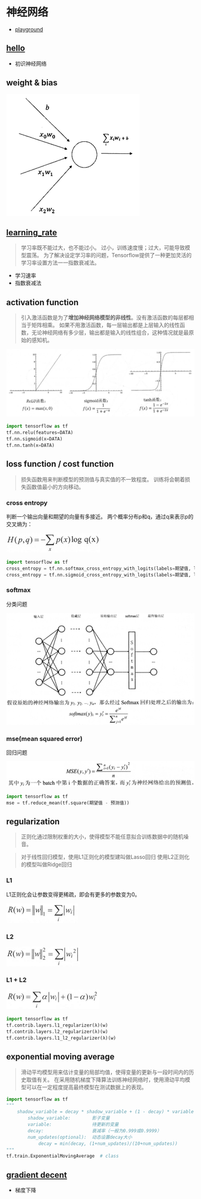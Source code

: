 # 神经网络

- [playground](http://playground.tensorflow.org/)

## [hello](hello.py)

- 初识神经网络

## weight & bias

![](images/bias.png)

## [learning_rate](learning_rate.py)

>学习率既不能过大，也不能过小。
>过小，训练速度慢；过大，可能导致模型震荡。
>为了解决设定学习率的问题，Tensorflow提供了一种更加灵活的学习率设置方法一一指数衰减法。

- 学习速率
- 指数衰减法

## activation function

>引入激活函数是为了**增加神经网络模型的非线性**。没有激活函数的每层都相当于矩阵相乘。
>如果不用激活函数，每一层输出都是上层输入的线性函数，无论神经网络有多少层，输出都是输入的线性组合，这种情况就是最原始的感知机。

![](images/activation_function.png)

```python
import tensorflow as tf
tf.nn.relu(features=DATA)
tf.nn.sigmoid(x=DATA)
tf.nn.tanh(x=DATA)
```

## loss function / cost function

>损失函数用来判断模型的预测值与真实值的不一致程度。
>训练将会朝着损失函数值最小的方向移动。

### cross entropy

判断一个输出向量和期望的向量有多接近。
两个概率分布p和q，通过q来表示p的交叉熵为：

![](images/cross_entropy.png)

```python
import tensorflow as tf
cross_entropy = tf.nn.softmax_cross_entropy_with_logits(labels=期望值, logits=预测值)
cross_entropy = tf.nn.sigmoid_cross_entropy_with_logits(labels=期望值, logits=预测值)
```

### softmax

分类问题

![](images/softmax.png)

### mse(mean squared error)

回归问题

![](images/mse.png)

```python
import tensorflow as tf
mse = tf.reduce_mean(tf.square(期望值 - 预测值))
```

## regularization

>正则化通过限制权重的大小，使得模型不能任意拟合训练数据中的随机噪音。

>对于线性回归模型，使用L1正则化的模型建叫做Lasso回归
>使用L2正则化的模型叫做Ridge回归


### L1

L1正则化会让参数变得更稀疏，即会有更多的参数变为0。

![](images/L1.png)

### L2

![](images/L2.png)

### L1 + L2

![](images/L12.png)

```python
import tensorflow as tf
tf.contrib.layers.l1_regularizer(λ)(w)
tf.contrib.layers.l2_regularizer(λ)(w)
tf.contrib.layers.l1_l2_regularizer(λ)(w)
```

## exponential moving average

>滑动平均模型用来估计变量的局部均值，使得变量的更新与一段时间内的历史取值有关。
>在采用随机梯度下降算法训练神经网络时，使用滑动平均模型可以在一定程度提高最终模型在测试数据上的表现。

```python
import tensorflow as tf
"""
    shadow_variable = decay * shadow_variable + (1 - decay) * variable
        shadow_variable:        影子变量
        variable:               待更新的变量
        decay:                  衰减率（一般为0.999或0.9999）
        num_updates(optional):  动态设置decay大小
            decay = min(decay, (1+num_updates)/(10+num_updates))
"""
tf.train.ExponentialMovingAverage  # class
```

## [gradient decent](gradient_decent.py)

- 梯度下降